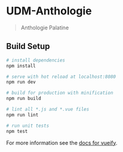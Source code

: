 # UDM-Anthologie

> Anthologie Palatine

## Build Setup

``` bash
# install dependencies
npm install

# serve with hot reload at localhost:8080
npm run dev

# build for production with minification
npm run build

# lint all *.js and *.vue files
npm run lint

# run unit tests
npm test
```

For more information see the [docs for vueify](https://github.com/vuejs/vueify).
